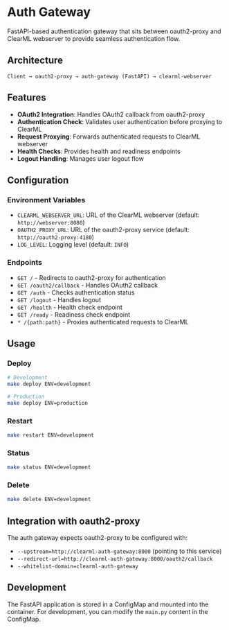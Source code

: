 # Auth Gateway

FastAPI-based authentication gateway that sits between oauth2-proxy and ClearML webserver to provide seamless authentication flow.

## Architecture

```
Client → oauth2-proxy → auth-gateway (FastAPI) → clearml-webserver
```

## Features

- **OAuth2 Integration**: Handles OAuth2 callback from oauth2-proxy
- **Authentication Check**: Validates user authentication before proxying to ClearML
- **Request Proxying**: Forwards authenticated requests to ClearML webserver
- **Health Checks**: Provides health and readiness endpoints
- **Logout Handling**: Manages user logout flow

## Configuration

### Environment Variables

- `CLEARML_WEBSERVER_URL`: URL of the ClearML webserver (default: `http://webserver:8080`)
- `OAUTH2_PROXY_URL`: URL of the oauth2-proxy service (default: `http://oauth2-proxy:4180`)
- `LOG_LEVEL`: Logging level (default: `INFO`)

### Endpoints

- `GET /` - Redirects to oauth2-proxy for authentication
- `GET /oauth2/callback` - Handles OAuth2 callback
- `GET /auth` - Checks authentication status
- `GET /logout` - Handles logout
- `GET /health` - Health check endpoint
- `GET /ready` - Readiness check endpoint
- `* /{path:path}` - Proxies authenticated requests to ClearML

## Usage

### Deploy

```bash
# Development
make deploy ENV=development

# Production
make deploy ENV=production
```

### Restart

```bash
make restart ENV=development
```

### Status

```bash
make status ENV=development
```

### Delete

```bash
make delete ENV=development
```

## Integration with oauth2-proxy

The auth gateway expects oauth2-proxy to be configured with:

- `--upstream=http://clearml-auth-gateway:8000` (pointing to this service)
- `--redirect-url=http://clearml-auth-gateway:8000/oauth2/callback`
- `--whitelist-domain=clearml-auth-gateway`

## Development

The FastAPI application is stored in a ConfigMap and mounted into the container. For development, you can modify the `main.py` content in the ConfigMap.
